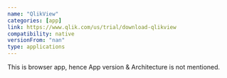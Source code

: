 ```yaml
---
name: "QlikView"
categories: [app]
link: https://www.qlik.com/us/trial/download-qlikview
compatibility: native
versionFrom: "nan"
type: applications
---
```


This is browser app, hence App version & Architecture is not mentioned.
